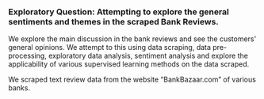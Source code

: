 ### Exploratory Question: Attempting to explore the general sentiments and themes in the scraped Bank Reviews.

We explore the main discussion in the bank reviews and see the customers' general opinions. We attempt to this using data scraping, data pre-processing, 
exploratory data analysis, sentiment analysis and explore the applicability of various supervised learning methods on the data scraped.

We scraped text review data from the website “BankBazaar.com” of various banks. 

